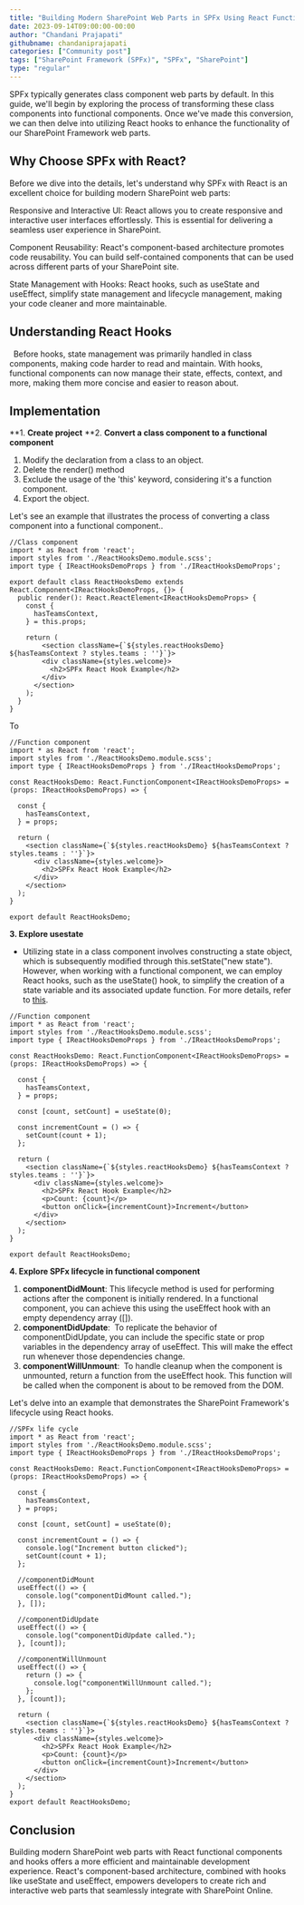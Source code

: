 ```yaml
---
title: "Building Modern SharePoint Web Parts in SPFx Using React Functional Components and Hooks"
date: 2023-09-14T09:00:00-00:00
author: "Chandani Prajapati"
githubname: chandaniprajapati
categories: ["Community post"]
tags: ["SharePoint Framework (SPFx)", "SPFx", "SharePoint"]
type: "regular"
---
```


SPFx typically generates class component web parts by default. In this guide, we'll begin by exploring the process of transforming these class components into functional components. Once we've made this conversion, we can then delve into utilizing React hooks to enhance the functionality of our SharePoint Framework web parts.

## Why Choose SPFx with React?

Before we dive into the details, let's understand why SPFx with React is an excellent choice for building modern SharePoint web parts:

Responsive and Interactive UI: React allows you to create responsive and interactive user interfaces effortlessly. This is essential for delivering a seamless user experience in SharePoint.

Component Reusability: React's component-based architecture promotes code reusability. You can build self-contained components that can be used across different parts of your SharePoint site.

State Management with Hooks: React hooks, such as useState and useEffect, simplify state management and lifecycle management, making your code cleaner and more maintainable.

## Understanding React Hooks

` `Before hooks, state management was primarily handled in class components, making code harder to read and maintain. With hooks, functional components can now manage their state, effects, context, and more, making them more concise and easier to reason about.

## Implementation

**1. **Create project** 
**2. **Convert a class component to a functional component**
   1) Modify the declaration from a class to an object.
   1) Delete the render() method
   1) Exclude the usage of the 'this' keyword, considering it's a function component.
   1) Export the object.

Let's see an example that illustrates the process of converting a class component into a functional component..
   
```tsx
//Class component
import * as React from 'react';
import styles from './ReactHooksDemo.module.scss';
import type { IReactHooksDemoProps } from './IReactHooksDemoProps';

export default class ReactHooksDemo extends React.Component<IReactHooksDemoProps, {}> {
  public render(): React.ReactElement<IReactHooksDemoProps> {
    const {
      hasTeamsContext,
    } = this.props;

    return (
        <section className={`${styles.reactHooksDemo} ${hasTeamsContext ? styles.teams : ''}`}>
        <div className={styles.welcome}>
          <h2>SPFx React Hook Example</h2>
        </div>
      </section>
    );
  }
}   
```
To

```tsx
//Function component
import * as React from 'react';
import styles from './ReactHooksDemo.module.scss';
import type { IReactHooksDemoProps } from './IReactHooksDemoProps';

const ReactHooksDemo: React.FunctionComponent<IReactHooksDemoProps> = (props: IReactHooksDemoProps) => {

  const {
    hasTeamsContext,
  } = props;

  return (
    <section className={`${styles.reactHooksDemo} ${hasTeamsContext ? styles.teams : ''}`}>
      <div className={styles.welcome}>
        <h2>SPFx React Hook Example</h2>
      </div>
    </section>
  );
}

export default ReactHooksDemo;
```

**3. Explore usestate**
   - Utilizing state in a class component involves constructing a state object, which is subsequently modified through this.setState("new state"). However, when working with a functional component, we can employ React hooks, such as the useState() hook, to simplify the creation of a state variable and its associated update function. For more details, refer to [this](https://legacy.reactjs.org/docs/hooks-state.html).

```tsx
//Function component
import * as React from 'react';
import styles from './ReactHooksDemo.module.scss';
import type { IReactHooksDemoProps } from './IReactHooksDemoProps';

const ReactHooksDemo: React.FunctionComponent<IReactHooksDemoProps> = (props: IReactHooksDemoProps) => {

  const {
    hasTeamsContext,
  } = props;

  const [count, setCount] = useState(0);

  const incrementCount = () => {
    setCount(count + 1);
  };

  return (
    <section className={`${styles.reactHooksDemo} ${hasTeamsContext ? styles.teams : ''}`}>
      <div className={styles.welcome}>
        <h2>SPFx React Hook Example</h2>
        <p>Count: {count}</p>
        <button onClick={incrementCount}>Increment</button>
      </div>
    </section>
  );
}

export default ReactHooksDemo;
```
**4. Explore SPFx lifecycle in functional component**
   1. **componentDidMount**: This lifecycle method is used for performing actions after the component is initially rendered. In a functional component, you can achieve this using the useEffect hook with an empty dependency array ([]).
   2. **componentDidUpdate**:  To replicate the behavior of componentDidUpdate, you can include the specific state or prop variables in the dependency array of useEffect. This will make the effect run whenever those dependencies change.
   3. **componentWillUnmount**:  To handle cleanup when the component is unmounted, return a function from the useEffect hook. This function will be called when the component is about to be removed from the DOM.

Let's delve into an example that demonstrates the SharePoint Framework's lifecycle using React hooks.

```tsx
//SPFx life cycle
import * as React from 'react';
import styles from './ReactHooksDemo.module.scss';
import type { IReactHooksDemoProps } from './IReactHooksDemoProps';

const ReactHooksDemo: React.FunctionComponent<IReactHooksDemoProps> = (props: IReactHooksDemoProps) => {

  const {
    hasTeamsContext,
  } = props;

  const [count, setCount] = useState(0);

  const incrementCount = () => {
    console.log("Increment button clicked");
    setCount(count + 1);
  };

  //componentDidMount
  useEffect(() => {
    console.log("componentDidMount called.");
  }, []);

  //componentDidUpdate
  useEffect(() => {
    console.log("componentDidUpdate called.");
  }, [count]);

  //componentWillUnmount
  useEffect(() => {
    return () => {
      console.log("componentWillUnmount called.");
    };
  }, [count]);

  return (
    <section className={`${styles.reactHooksDemo} ${hasTeamsContext ? styles.teams : ''}`}>
      <div className={styles.welcome}>
        <h2>SPFx React Hook Example</h2>
        <p>Count: {count}</p>
        <button onClick={incrementCount}>Increment</button>
      </div>
    </section>
  );
}
export default ReactHooksDemo;
```
## Conclusion
Building modern SharePoint web parts with React functional components and hooks offers a more efficient and maintainable development experience. React's component-based architecture, combined with hooks like useState and useEffect, empowers developers to create rich and interactive web parts that seamlessly integrate with SharePoint Online.